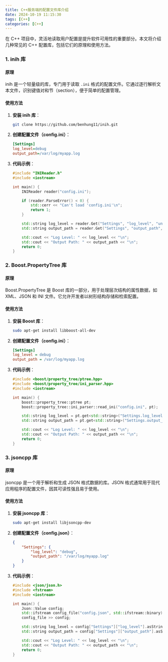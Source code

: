 ```yaml
---
title: C++服务端的配置文件库介绍
date: 2024-10-19 11:15:30
tags: [C++]
categories: [C++]
---
```


在 C++ 项目中，灵活地读取用户配置是提升软件可用性的重要部分。本文将介绍几种常见的 C++ 配置库，包括它们的原理和使用方法。

### 1. inih 库

#### 原理
inih 是一个轻量级的库，专门用于读取 `.ini` 格式的配置文件。它通过逐行解析文本文件，识别键值对和节（section），便于简单的配置管理。

#### 使用方法
1. **安装 inih 库**：
   ```bash
   git clone https://github.com/benhung11/inih.git
   ```

2. **创建配置文件（config.ini）**：
   ```ini
   [Settings]
   log_level=debug
   output_path=/var/log/myapp.log
   ```

3. **代码示例**：
   ```cpp
   #include "INIReader.h"
   #include <iostream>
   
   int main() {
       INIReader reader("config.ini");
   
       if (reader.ParseError() < 0) {
           std::cerr << "Can't load 'config.ini'\n";
           return 1;
       }
   
       std::string log_level = reader.Get("Settings", "log_level", "unknown");
       std::string output_path = reader.Get("Settings", "output_path", "unknown");
   
       std::cout << "Log Level: " << log_level << "\n";
       std::cout << "Output Path: " << output_path << "\n";
       return 0;
   }
   ```

### 2. Boost.PropertyTree 库

#### 原理
Boost.PropertyTree 是 Boost 库的一部分，用于处理层次结构的属性数据，如 XML、JSON 和 INI 文件。它允许开发者以树形结构存储和检索配置。

#### 使用方法
1. **安装 Boost 库**：
   ```bash
   sudo apt-get install libboost-all-dev
   ```

2. **创建配置文件（config.ini）**：
   ```ini
   [Settings]
   log_level = debug
   output_path = /var/log/myapp.log
   ```

3. **代码示例**：
   ```cpp
   #include <boost/property_tree/ptree.hpp>
   #include <boost/property_tree/ini_parser.hpp>
   #include <iostream>
   
   int main() {
       boost::property_tree::ptree pt;
       boost::property_tree::ini_parser::read_ini("config.ini", pt);
   
       std::string log_level = pt.get<std::string>("Settings.log_level");
       std::string output_path = pt.get<std::string>("Settings.output_path");
   
       std::cout << "Log Level: " << log_level << "\n";
       std::cout << "Output Path: " << output_path << "\n";
       return 0;
   }
   ```

### 3. jsoncpp 库

#### 原理
jsoncpp 是一个用于解析和生成 JSON 格式数据的库。JSON 格式通常用于现代应用程序的配置文件，因其可读性强且易于使用。

#### 使用方法
1. **安装 jsoncpp 库**：
   ```bash
   sudo apt-get install libjsoncpp-dev
   ```

2. **创建配置文件（config.json）**：
   ```json
   {
       "Settings": {
           "log_level": "debug",
           "output_path": "/var/log/myapp.log"
       }
   }
   ```

3. **代码示例**：
   
   ```cpp
   #include <json/json.h>
   #include <fstream>
   #include <iostream>
   
   int main() {
       Json::Value config;
       std::ifstream config_file("config.json", std::ifstream::binary);
       config_file >> config;
   
       std::string log_level = config["Settings"]["log_level"].asString();
       std::string output_path = config["Settings"]["output_path"].asString();
   
       std::cout << "Log Level: " << log_level << "\n";
       std::cout << "Output Path: " << output_path << "\n";
       return 0;
   }
   ```
